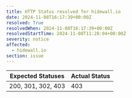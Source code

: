 ```yaml
---
title: HTTP Status resolved for hidewall.io
date: 2024-11-08T16:17:39+00:00Z
resolved: True
resolvedWhen: 2024-11-08T16:17:39+00:00Z
resolvedStartTime: 2024-11-08T11:28:04+00:00Z
severity: notice
affected:
  - hidewall.io
section: issue
---
```


| Expected Statuses | Actual Status  |
|-------------------|----------------|
| 200, 301, 302, 403 | 403 |
